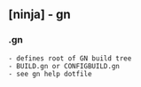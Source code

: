 ## [ninja] - gn


### .gn
    - defines root of GN build tree
    - BUILD.gn or CONFIGBUILD.gn
    - see gn help dotfile


